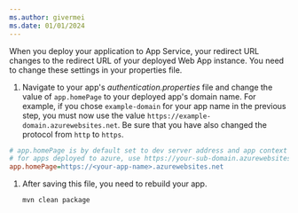 ```yaml
---
ms.author: givermei
ms.date: 01/01/2024
---
```


When you deploy your application to App Service, your redirect URL changes to the redirect URL of your deployed Web App instance. You need to change these settings in your properties file.

1. Navigate to your app's *authentication.properties* file and change the value of `app.homePage` to your deployed app's domain name. For example, if you chose `example-domain` for your app name in the previous step, you must now use the value  `https://example-domain.azurewebsites.net`. Be sure that you have also changed the protocol from `http` to `https`.

```ini
# app.homePage is by default set to dev server address and app context path on the server
# for apps deployed to azure, use https://your-sub-domain.azurewebsites.net
app.homePage=https://<your-app-name>.azurewebsites.net
```

1. After saving this file, you need to rebuild your app.

   ```bash
   mvn clean package
   ```
